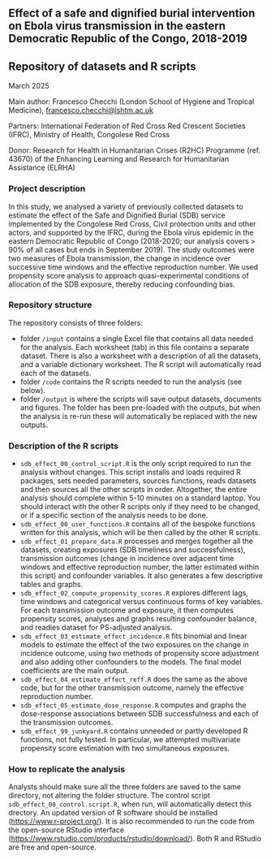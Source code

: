 ## Effect of a safe and dignified burial intervention on Ebola virus transmission in the eastern Democratic Republic of the Congo, 2018-2019
## Repository of datasets and R scripts
March 2025

Main author: Francesco Checchi (London School of Hygiene and Tropical Medicine), francesco.checchi@lshtm.ac.uk

Partners: International Federation of Red Cross Red Crescent Societies (IFRC), Ministry of Health, Congolese Red Cross

Donor: Research for Health in Humanitarian Crises (R2HC) Programme (ref. 43670) of the Enhancing Learning and Research for Humanitarian Assistance (ELRHA)

### Project description
In this study, we analysed a variety of previously collected datasets to estimate the effect of the Safe and Dignified Burial (SDB) service implemented by the Congolese Red Cross, Civil protection units and other actors, and supported by the IFRC, during the Ebola virus epidemic in the eastern Democratic Republic of Congo (2018-2020; our analysis covers > 90% of all cases but ends in September 2019). The study outcomes were two measures of Ebola transmission, the change in incidence over successive time windows and the effective reproduction number. We used propensity score analysis to approach quasi-experimental conditions of allocation of the SDB exposure, thereby reducing confounding bias.

### Repository structure
The repository consists of three folders:
* folder `/input` contains a single Excel file that contains all data needed for the analysis. Each worksheet (tab) in this file contains a separate dataset. There is also a worksheet with a description of all the datasets, and a variable dictionary worksheet. The R script will automatically read each of the datasets.
* folder `/code` contains the R scripts needed to run the analysis (see below).
* folder `/output` is where the scripts will save output datasets, documents and figures. The folder has been pre-loaded with the outputs, but when the analysis is re-run these will automatically be replaced with the new outputs.

### Description of the R scripts
* `sdb_effect_00_control_script.R` is the only script required to run the analysis without changes. This script installs and loads required R packages, sets needed parameters, sources functions, reads datasets and then sources all the other scripts in order. Altogether, the entire analysis should complete within 5-10 minutes on a standard laptop. You should interact with the other R scripts only if they need to be changed, or if a specific section of the analysis needs to be done.
* `sdb_effect_00_user_functions.R` contains all of the bespoke functions written for this analysis, which will be then called by the other R scripts.
* `sdb_effect_01_prepare_data.R` processes and merges together all the datasets, creating exposures (SDB timeliness and successfulness), transmission outcomes (change in incidence over adjacent time windows and effective reproduction number, the latter estimated within this script) and confounder variables. It also generates a few descriptive tables and graphs.
* `sdb_effect_02_compute_propensity_scores.R` explores different lags, time windows and categorical versus continuous forms of key variables. For each transmission outcome and exposure, it then computes propensity scores, analyses and graphs resulting confounder balance, and readies dataset for PS-adjusted analysis.
* `sdb_effect_03_estimate_effect_incidence.R` fits binomial and linear models to estimate the effect of the two exposures on the change in incidence outcome, using two methods of propensity score adjustment and also adding other confounders to the models. The final model coefficients are the main output.
* `sdb_effect_04_estimate_effect_reff.R` does the same as the above code, but for the other transmission outcome, namely the effective reproduction number.
* `sdb_effect_05_estimate_dose_response.R` computes and graphs the dose-response associations between SDB successfulness and each of the transmission outcomes.
* `sdb_effect_99_junkyard.R` contains unneeded or partly developed R functions, not fully tested. In particular, we attempted multivariate propensity score estimation with two simultaneous exposures.


### How to replicate the analysis
Analysts should make sure all the three folders are saved to the same directory, not altering the folder structure. The control script `sdb_effect_00_control.script.R`, when run, will automatically detect this drectory. An updated version of R software should be installed (https://www.r-project.org/). It is also recommended to run the code from the open-source RStudio interface (https://www.rstudio.com/products/rstudio/download/). Both R and RStudio are free and open-source.
